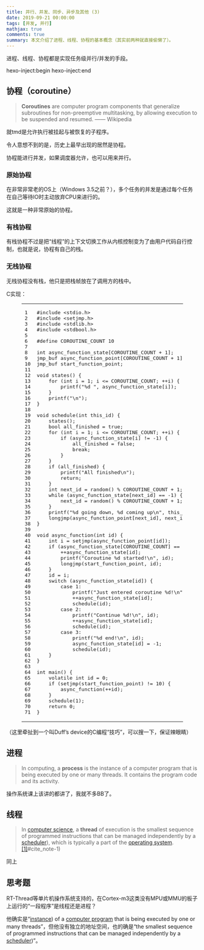 ```yaml
---
title: 并行、并发、同步、异步及其他 (3)
date: 2019-09-21 00:00:00
tags: [并发, 并行]
mathjax: true
comments: true
summary: 本文介绍了进程、线程、协程的基本概念（其实前两种就直接偷懒了）。
---
```

<p>进程、线程、协程都是实现任务级并行/并发的手段。</p>
 hexo-inject:begin  hexo-inject:end <h2 id="协程（coroutine）"><a class="headerlink" href="#协程（coroutine）" title="协程（coroutine）"></a>协程（coroutine）</h2><blockquote>
<p><strong>Coroutines</strong> are computer program components that generalize subroutines for non-preemptive multitasking, by allowing execution to be suspended and resumed.  —— Wikipedia</p>
</blockquote>
<p>就tmd是允许执行被挂起与被恢复的子程序。</p>
<p>令人意想不到的是，历史上最早出现的居然是协程。</p>
<p>协程能进行并发，如果调度器允许，也可以用来并行。</p>
<h3 id="原始协程"><a class="headerlink" href="#原始协程" title="原始协程"></a>原始协程</h3><p>在非常非常老的OS上（Windows 3.5之前？），多个任务的并发是通过每个任务在自己等待IO时主动放弃CPU来进行的。</p>
<p>这就是一种非常原始的协程。</p>
<h3 id="有栈协程"><a class="headerlink" href="#有栈协程" title="有栈协程"></a>有栈协程</h3><p>有栈协程不过是把“线程”的上下文切换工作从内核控制变为了由用户代码自行控制，也就是说，协程有自己的栈。</p>
<h3 id="无栈协程"><a class="headerlink" href="#无栈协程" title="无栈协程"></a>无栈协程</h3><p>无栈协程没有栈，他只是把栈帧放在了调用方的栈中。</p>
<p>C实现：</p>
<figure class="highlight c"><table><tr><td class="gutter"><pre><span class="line">1</span><br/><span class="line">2</span><br/><span class="line">3</span><br/><span class="line">4</span><br/><span class="line">5</span><br/><span class="line">6</span><br/><span class="line">7</span><br/><span class="line">8</span><br/><span class="line">9</span><br/><span class="line">10</span><br/><span class="line">11</span><br/><span class="line">12</span><br/><span class="line">13</span><br/><span class="line">14</span><br/><span class="line">15</span><br/><span class="line">16</span><br/><span class="line">17</span><br/><span class="line">18</span><br/><span class="line">19</span><br/><span class="line">20</span><br/><span class="line">21</span><br/><span class="line">22</span><br/><span class="line">23</span><br/><span class="line">24</span><br/><span class="line">25</span><br/><span class="line">26</span><br/><span class="line">27</span><br/><span class="line">28</span><br/><span class="line">29</span><br/><span class="line">30</span><br/><span class="line">31</span><br/><span class="line">32</span><br/><span class="line">33</span><br/><span class="line">34</span><br/><span class="line">35</span><br/><span class="line">36</span><br/><span class="line">37</span><br/><span class="line">38</span><br/><span class="line">39</span><br/><span class="line">40</span><br/><span class="line">41</span><br/><span class="line">42</span><br/><span class="line">43</span><br/><span class="line">44</span><br/><span class="line">45</span><br/><span class="line">46</span><br/><span class="line">47</span><br/><span class="line">48</span><br/><span class="line">49</span><br/><span class="line">50</span><br/><span class="line">51</span><br/><span class="line">52</span><br/><span class="line">53</span><br/><span class="line">54</span><br/><span class="line">55</span><br/><span class="line">56</span><br/><span class="line">57</span><br/><span class="line">58</span><br/><span class="line">59</span><br/><span class="line">60</span><br/><span class="line">61</span><br/><span class="line">62</span><br/><span class="line">63</span><br/><span class="line">64</span><br/><span class="line">65</span><br/><span class="line">66</span><br/><span class="line">67</span><br/><span class="line">68</span><br/><span class="line">69</span><br/><span class="line">70</span><br/><span class="line">71</span><br/></pre></td><td class="code"><pre><span class="line"><span class="meta">#<span class="meta-keyword">include</span> <span class="meta-string">&lt;stdio.h&gt;</span></span></span><br/><span class="line"><span class="meta">#<span class="meta-keyword">include</span> <span class="meta-string">&lt;setjmp.h&gt;</span></span></span><br/><span class="line"><span class="meta">#<span class="meta-keyword">include</span> <span class="meta-string">&lt;stdlib.h&gt;</span></span></span><br/><span class="line"><span class="meta">#<span class="meta-keyword">include</span> <span class="meta-string">&lt;stdbool.h&gt;</span></span></span><br/><span class="line"></span><br/><span class="line"><span class="meta">#<span class="meta-keyword">define</span> COROUTINE_COUNT 10</span></span><br/><span class="line"></span><br/><span class="line"><span class="keyword">int</span> async_function_state[COROUTINE_COUNT + <span class="number">1</span>];</span><br/><span class="line">jmp_buf async_function_point[COROUTINE_COUNT + <span class="number">1</span>];</span><br/><span class="line">jmp_buf start_function_point;</span><br/><span class="line"></span><br/><span class="line"><span class="function"><span class="keyword">void</span> <span class="title">states</span><span class="params">()</span> </span>{</span><br/><span class="line">    <span class="keyword">for</span> (<span class="keyword">int</span> i = <span class="number">1</span>; i &lt;= COROUTINE_COUNT; ++i) {</span><br/><span class="line">        <span class="built_in">printf</span>(<span class="string">"%d "</span>, async_function_state[i]);</span><br/><span class="line">    }</span><br/><span class="line">    <span class="built_in">printf</span>(<span class="string">"\n"</span>);</span><br/><span class="line">}</span><br/><span class="line"></span><br/><span class="line"><span class="function"><span class="keyword">void</span> <span class="title">schedule</span><span class="params">(<span class="keyword">int</span> this_id)</span> </span>{</span><br/><span class="line">    states();</span><br/><span class="line">    <span class="keyword">bool</span> all_finished = <span class="literal">true</span>;</span><br/><span class="line">    <span class="keyword">for</span> (<span class="keyword">int</span> i = <span class="number">1</span>; i &lt;= COROUTINE_COUNT; ++i) {</span><br/><span class="line">        <span class="keyword">if</span> (async_function_state[i] != <span class="number">-1</span>) {</span><br/><span class="line">            all_finished = <span class="literal">false</span>;</span><br/><span class="line">            <span class="keyword">break</span>;</span><br/><span class="line">        }</span><br/><span class="line">    }</span><br/><span class="line">    <span class="keyword">if</span> (all_finished) {</span><br/><span class="line">        <span class="built_in">printf</span>(<span class="string">"All finished\n"</span>);</span><br/><span class="line">        <span class="keyword">return</span>;</span><br/><span class="line">    }</span><br/><span class="line">    <span class="keyword">int</span> next_id = random() % COROUTINE_COUNT + <span class="number">1</span>;</span><br/><span class="line">    <span class="keyword">while</span> (async_function_state[next_id] == <span class="number">-1</span>) {</span><br/><span class="line">        next_id = random() % COROUTINE_COUNT + <span class="number">1</span>;</span><br/><span class="line">    }</span><br/><span class="line">    <span class="built_in">printf</span>(<span class="string">"%d going down, %d coming up\n"</span>, this_id, next_id);</span><br/><span class="line">    longjmp(async_function_point[next_id], next_id);</span><br/><span class="line">}</span><br/><span class="line"></span><br/><span class="line"><span class="function"><span class="keyword">void</span> <span class="title">async_function</span><span class="params">(<span class="keyword">int</span> id)</span> </span>{</span><br/><span class="line">    <span class="keyword">int</span> i = setjmp(async_function_point[id]);</span><br/><span class="line">    <span class="keyword">if</span> (async_function_state[COROUTINE_COUNT] == <span class="number">0</span>) {</span><br/><span class="line">        ++async_function_state[id];</span><br/><span class="line">        <span class="built_in">printf</span>(<span class="string">"Coroutine %d started!\n"</span>, id);</span><br/><span class="line">        longjmp(start_function_point, id);</span><br/><span class="line">    }</span><br/><span class="line">    id = i;</span><br/><span class="line">    <span class="keyword">switch</span> (async_function_state[id]) {</span><br/><span class="line">        <span class="keyword">case</span> <span class="number">1</span>:</span><br/><span class="line">            <span class="built_in">printf</span>(<span class="string">"Just entered coroutine %d!\n"</span>, id);</span><br/><span class="line">            ++async_function_state[id];</span><br/><span class="line">            schedule(id);</span><br/><span class="line">        <span class="keyword">case</span> <span class="number">2</span>:</span><br/><span class="line">            <span class="built_in">printf</span>(<span class="string">"Continue %d!\n"</span>, id);</span><br/><span class="line">            ++async_function_state[id];</span><br/><span class="line">            schedule(id);</span><br/><span class="line">        <span class="keyword">case</span> <span class="number">3</span>:</span><br/><span class="line">            <span class="built_in">printf</span>(<span class="string">"%d end!\n"</span>, id);</span><br/><span class="line">            async_function_state[id] = <span class="number">-1</span>;</span><br/><span class="line">            schedule(id);</span><br/><span class="line">    }</span><br/><span class="line">}</span><br/><span class="line"></span><br/><span class="line"><span class="function"><span class="keyword">int</span> <span class="title">main</span><span class="params">()</span> </span>{</span><br/><span class="line">    <span class="keyword">volatile</span> <span class="keyword">int</span> id = <span class="number">0</span>;</span><br/><span class="line">    <span class="keyword">if</span> (setjmp(start_function_point) != <span class="number">10</span>) {</span><br/><span class="line">        async_function(++id);</span><br/><span class="line">    }</span><br/><span class="line">    schedule(<span class="number">1</span>);</span><br/><span class="line">    <span class="keyword">return</span> <span class="number">0</span>;</span><br/><span class="line">}</span><br/></pre></td></tr></table></figure>
<p>（这里牵扯到一个叫Duff’s device的C编程“技巧”，可以搜一下，保证辣眼睛）</p>
<h2 id="进程"><a class="headerlink" href="#进程" title="进程"></a>进程</h2><blockquote>
<p>In computing, a <strong>process</strong> is the instance of a computer program that is being executed by one or many threads.  It contains the program code and its activity.</p>
</blockquote>
<p> 操作系统课上该讲的都讲了，我就不多BB了。</p>
<h2 id="线程"><a class="headerlink" href="#线程" title="线程"></a>线程</h2><blockquote>
<p>In <a href="https://en.wikipedia.org/wiki/Computer_science" rel="noopener" target="_blank">computer science</a>, a <strong>thread</strong> of execution is the smallest sequence of programmed instructions that can be managed independently by a <a href="https://en.wikipedia.org/wiki/Scheduling_(computing" rel="noopener" target="_blank">scheduler</a>), which is typically a part of the <a href="https://en.wikipedia.org/wiki/Operating_system" rel="noopener" target="_blank">operating system</a>.<a href="https://en.wikipedia.org/wiki/Thread_(computing" rel="noopener" target="_blank">[1]</a>#cite_note-1) </p>
</blockquote>
<p>同上</p>
<h2 id="思考题"><a class="headerlink" href="#思考题" title="思考题"></a>思考题</h2><p>RT-Thread等单片机操作系统支持的，在Cortex-m3这类没有MPU或MMU的板子上运行的“一段程序”是线程还是进程？</p>
<p>他确实是“<a href="https://en.wikipedia.org/wiki/Instance_(computer_science" rel="noopener" target="_blank">instance</a>) of a <a href="https://en.wikipedia.org/wiki/Computer_program" rel="noopener" target="_blank">computer program</a> that is being executed by one or many threads”，但他没有独立的地址空间，也的确是“the smallest sequence of programmed instructions that can be managed independently by a <a href="https://en.wikipedia.org/wiki/Scheduling_(computing" rel="noopener" target="_blank">scheduler</a>)”。</p>

